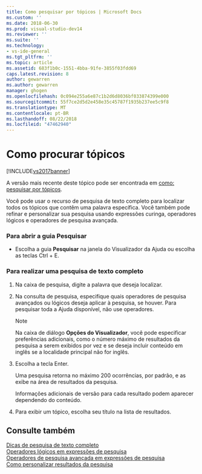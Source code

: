 ```yaml
---
title: Como pesquisar por tópicos | Microsoft Docs
ms.custom: ''
ms.date: 2018-06-30
ms.prod: visual-studio-dev14
ms.reviewer: ''
ms.suite: ''
ms.technology:
- vs-ide-general
ms.tgt_pltfrm: ''
ms.topic: article
ms.assetid: 683f1b0c-1551-4bba-91fe-3855f03fdd69
caps.latest.revision: 8
author: gewarren
ms.author: gewarren
manager: ghogen
ms.openlocfilehash: 0c094e255a6e87c1b2d6d8036bf033874399e000
ms.sourcegitcommit: 55f7ce2d5d2e458e35c45787f1935b237ee5c9f8
ms.translationtype: MT
ms.contentlocale: pt-BR
ms.lasthandoff: 08/22/2018
ms.locfileid: "47462940"
---
```

# <a name="how-to-search-for-topics"></a>Como procurar tópicos
[!INCLUDE[vs2017banner](../includes/vs2017banner.md)]

A versão mais recente deste tópico pode ser encontrada em [como: pesquisar por tópicos](https://docs.microsoft.com/visualstudio/ide/how-to-search-for-topics).  
  
Você pode usar o recurso de pesquisa de texto completo para localizar todos os tópicos que contêm uma palavra específica. Você também pode refinar e personalizar sua pesquisa usando expressões curinga, operadores lógicos e operadores de pesquisa avançada.  
  
### <a name="to-open-the-search-tab"></a>Para abrir a guia Pesquisar  
  
-   Escolha a guia **Pesquisar** na janela do Visualizador da Ajuda ou escolha as teclas Ctrl + E.  
  
### <a name="to-perform-a-full-text-search"></a>Para realizar uma pesquisa de texto completo  
  
1.  Na caixa de pesquisa, digite a palavra que deseja localizar.  
  
2.  Na consulta de pesquisa, especifique quais operadores de pesquisa avançados ou lógicos deseja aplicar à pesquisa, se houver. Para pesquisar toda a Ajuda disponível, não use operadores.  
  
    > [!NOTE]
    >  Na caixa de diálogo **Opções do Visualizador**, você pode especificar preferências adicionais, como o número máximo de resultados da pesquisa a serem exibidos por vez e se deseja incluir conteúdo em inglês se a localidade principal não for inglês.  
  
3.  Escolha a tecla Enter.  
  
     Uma pesquisa retorna no máximo 200 ocorrências, por padrão, e as exibe na área de resultados da pesquisa.  
  
     Informações adicionais de versão para cada resultado podem aparecer dependendo do conteúdo.  
  
4.  Para exibir um tópico, escolha seu título na lista de resultados.  
  
## <a name="see-also"></a>Consulte também  
 [Dicas de pesquisa de texto completo](../ide/full-text-search-tips.md)   
 [Operadores lógicos em expressões de pesquisa](../ide/logical-operators-in-search-expressions.md)   
 [Operadores de pesquisa avançada em expressões de pesquisa](../ide/advanced-search-operators-in-search-expressions.md)   
 [Como personalizar resultados da pesquisa](../ide/how-to-customize-search-results.md)



